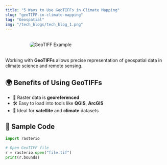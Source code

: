 ```yaml
---
title: "5 Ways to Use GeoTIFFs in Climate Mapping"
slug: "geoTIFF-in-climate-mapping"
tag: "Geospatial"
img: "/tech_blogs/tech_blog_1.png"
---
```


<!-- Centered and resized image -->
<img src="/tech_blogs/tech_blog_1.png" alt="GeoTIFF Example" style="display: block; margin: 2rem auto; max-width: 70%; border-radius: 8px;" />

Working with **GeoTIFFs** allows precise representation of geospatial data in climate science and remote sensing.

## 🌍 Benefits of Using GeoTIFFs

- 📌 Raster data is **georeferenced**
- 🛠️ Easy to load into tools like **QGIS**, **ArcGIS**
- 📡 Ideal for **satellite** and **climate** datasets

## 🧪 Sample Code

```python
import rasterio

# Open GeoTIFF file
r = rasterio.open("file.tif")
print(r.bounds)
